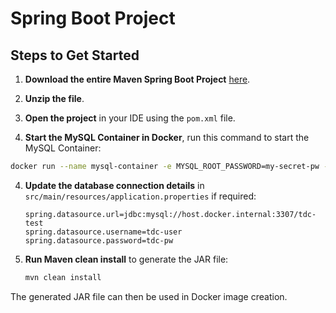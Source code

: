 # Spring Boot Project

## Steps to Get Started

1. **Download the entire Maven Spring Boot Project** [here](https://drive.google.com/file/d/1B15u2L4KT7uQgXKm9sBk3SDFdcagwKzQ/view?usp=sharing).
   
2. **Unzip the file**.

3. **Open the project** in your IDE using the `pom.xml` file.

4. **Start the MySQL Container in Docker**, run this command to start the MySQL Container:

```bash
docker run --name mysql-container -e MYSQL_ROOT_PASSWORD=my-secret-pw -e MYSQL_DATABASE=tdc-test -e MYSQL_USER=tdc-user -e MYSQL_PASSWORD=tdc-pw -p 3307:3306 -d mysql:8-oracle
```

4. **Update the database connection details** in `src/main/resources/application.properties` if required:

    ```properties
    spring.datasource.url=jdbc:mysql://host.docker.internal:3307/tdc-test
    spring.datasource.username=tdc-user
    spring.datasource.password=tdc-pw
    ```

5. **Run Maven clean install** to generate the JAR file:

    ```bash
    mvn clean install
    ```

The generated JAR file can then be used in Docker image creation.
